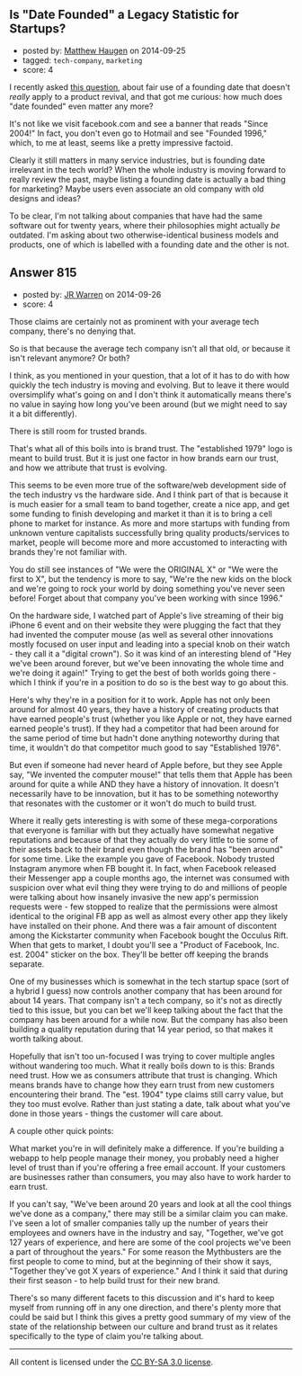 ## Is "Date Founded" a Legacy Statistic for Startups?

- posted by: [Matthew Haugen](https://stackexchange.com/users/1325646/matthew-haugen) on 2014-09-25
- tagged: `tech-company`, `marketing`
- score: 4

I recently asked [this question](https://startups.stackexchange.com/questions/796/date-founded-for-a-product-revival), about fair use of a founding date that doesn't *really* apply to a product revival, and that got me curious: how much does "date founded" even matter any more?

It's not like we visit facebook.com and see a banner that reads "Since 2004!" In fact, you don't even go to Hotmail and see "Founded 1996," which, to me at least, seems like a pretty impressive factoid.

Clearly it still matters in many service industries, but is founding date irrelevant in the tech world? When the whole industry is moving forward to really review the past, maybe listing a founding date is actually a bad thing for marketing? Maybe users even associate an old company with old designs and ideas?

To be clear, I'm not talking about companies that have had the same software out for twenty years, where their philosophies might actually *be* outdated. I'm asking about two otherwise-identical business models and products, one of which is labelled with a founding date and the other is not.


## Answer 815

- posted by: [JR Warren](https://stackexchange.com/users/1866317/jr-warren) on 2014-09-26
- score: 4

Those claims are certainly not as prominent with your average tech company, there's no denying that.

So is that because the average tech company isn't all that old, or because it isn't relevant anymore? Or both?

I think, as you mentioned in your question, that a lot of it has to do with how quickly the tech industry is moving and evolving. But to leave it there would oversimplify what's going on and I don't think it automatically means there's no value in saying how long you've been around (but we might need to say it a bit differently).

There is still room for trusted brands.

That's what all of this boils into is brand trust. The "established 1979" logo is meant to build trust. But it is just one factor in how brands earn our trust, and how we attribute that trust is evolving.

This seems to be even more true of the software/web development side of the tech industry vs the hardware side. And I think part of that is because it is much easier for a small team to band together, create a nice app, and get some funding to finish developing and market it than it is to bring a cell phone to market for instance.  As more and more startups with funding from unknown venture capitalists successfully bring quality products/services to market, people will become more and more accustomed to interacting with brands they're not familiar with.

You do still see instances of "We were the ORIGINAL X" or "We were the first to X", but the tendency is more to say, "We're the new kids on the block and we're going to rock your world by doing something you've never seen before! Forget about that company you've been working with since 1996."

On the hardware side, I watched part of Apple's live streaming of their big iPhone 6 event and on their website they were plugging the fact that they had invented the computer mouse (as well as several other innovations mostly focused on user input and leading into a special knob on their watch - they call it a "digital crown").  So it was kind of an interesting blend of "Hey we've been around forever, but we've been innovating the whole time and we're doing it again!"  Trying to get the best of both worlds going there - which I think if you're in a position to do so is the best way to go about this.

Here's why they're in a position for it to work.  Apple has not only been around for almost 40 years, they have a history of creating products that have earned people's trust (whether you like Apple or not, they have earned earned people's trust).  If they had a competitor that had been around for the same period of time but hadn't done anything noteworthy during that time, it wouldn't do that competitor much good to say "Established 1976".

But even if someone had never heard of Apple before, but they see Apple say, "We invented the computer mouse!" that tells them that Apple has been around for quite a while AND they have a history of innovation.  It doesn't necessarily have to be innovation, but it has to be something noteworthy that resonates with the customer or it won't do much to build trust.

Where it really gets interesting is with some of these mega-corporations that everyone is familiar with but they actually have somewhat negative reputations and because of that they actually do very little to tie some of their assets back to their brand even though the brand has "been around" for some time.  Like the example you gave of Facebook. Nobody trusted Instagram anymore when FB bought it. In fact, when Facebook released their Messenger app a couple months ago, the internet was consumed with suspicion over what evil thing they were trying to do and millions of people were talking about how insanely invasive the new app's permission requests were - few stopped to realize that the permissions were almost identical to the original FB app as well as almost every other app they likely have installed on their phone.  And there was a fair amount of discontent among the Kickstarter community when Facebook bought the Occulus Rift.  When that gets to market, I doubt you'll see a "Product of Facebook, Inc. est. 2004" sticker on the box. They'll be better off keeping the brands separate.

One of my businesses which is somewhat in the tech startup space (sort of a hybrid I guess) now controls another company that has been around for about 14 years.  That company isn't a tech company, so it's not as directly tied to this issue, but you can bet we'll keep talking about the fact that the company has been around for a while now. But the company has also been building a quality reputation during that 14 year period, so that makes it worth talking about.

Hopefully that isn't too un-focused I was trying to cover multiple angles without wandering too much.  What it really boils down to is this: 
Brands need trust. 
How we as consumers attribute that trust is changing.
Which means brands have to change how they earn trust from new customers encountering their brand.
The "est. 1904" type claims still carry value, but they too must evolve. Rather than just stating a date, talk about what you've done in those years - things the customer will care about.


A couple other quick points:

What market you're in will definitely make a difference. If you're building a webapp to help people manage their money, you probably need a higher level of trust than if you're offering a free email account. If your customers are businesses rather than consumers, you may also have to work harder to earn trust.

If you can't say, "We've been around 20 years and look at all the cool things we've done as a company," there may still be a similar claim you can make. I've seen a lot of smaller companies tally up the number of years their employees and owners have in the industry and say, "Together, we've got 127 years of experience, and here are some of the cool projects we've been a part of throughout the years."  For some reason the Mythbusters are the first people to come to mind, but at the beginning of their show it says, "Together they've got X years of experience." And I think it said that during their first season - to help build trust for their new brand.


There's so many different facets to this discussion and it's hard to keep myself from running off in any one direction, and there's plenty more that could be said but I think this gives a pretty good summary of my view of the state of the relationship between our culture and brand trust as it relates specifically to the type of claim you're talking about.




---

All content is licensed under the [CC BY-SA 3.0 license](https://creativecommons.org/licenses/by-sa/3.0/).
